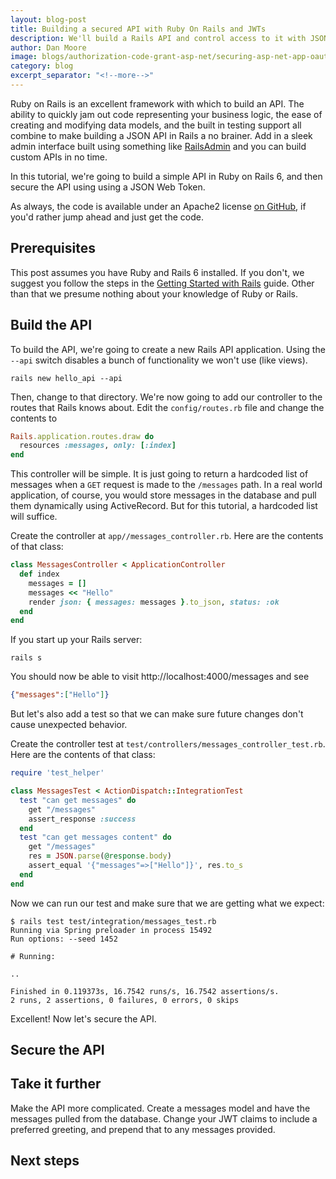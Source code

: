 ```yaml
---
layout: blog-post
title: Building a secured API with Ruby On Rails and JWTs
description: We'll build a Rails API and control access to it with JSON Web Tokens (JWTs)
author: Dan Moore
image: blogs/authorization-code-grant-asp-net/securing-asp-net-app-oauth.png
category: blog
excerpt_separator: "<!--more-->"
---
```


Ruby on Rails is an excellent framework with which to build an API. The ability to quickly jam out code representing your business logic, the ease of creating and modifying data models, and the built in testing support all combine to make building a JSON API in Rails a no brainer. Add in a sleek admin interface built using something like [RailsAdmin](https://github.com/sferik/rails_admin) and you can build custom APIs in no time.

In this tutorial, we're going to build a simple API in Ruby on Rails 6, and then secure the API using using a JSON Web Token.

<!--more-->

As always, the code is available under an Apache2 license [on GitHub](https://github.com/FusionAuth/fusionauth-example-rails-api), if you'd rather jump ahead and just get the code.

## Prerequisites 

This post assumes you have Ruby and Rails 6 installed. If you don't, we suggest you follow the steps in the [Getting Started with Rails](https://guides.rubyonrails.org/getting_started.html) guide. Other than that we presume nothing about your knowledge of Ruby or Rails.

## Build the API

To build the API, we're going to create a new Rails API application. Using the `--api` switch disables a bunch of functionality we won't use (like views).

```shell
rails new hello_api --api
```

Then, change to that directory. We're now going to add our controller to the routes that Rails knows about. Edit the `config/routes.rb` file and change the contents to 

```ruby
Rails.application.routes.draw do
  resources :messages, only: [:index]
end
```

This controller will be simple. It is just going to return a hardcoded list of messages when a `GET` request is made to the `/messages` path. In a real world application, of course, you would store messages in the database and pull them dynamically using ActiveRecord. But for this tutorial, a hardcoded list will suffice.

Create the controller at `app//messages_controller.rb`. Here are the contents of that class:

```ruby
class MessagesController < ApplicationController
  def index
    messages = []
    messages << "Hello"
    render json: { messages: messages }.to_json, status: :ok
  end
end
```

If you start up your Rails server:

```shell
rails s
```

You should now be able to visit http://localhost:4000/messages and see 

```json
{"messages":["Hello"]}
```

But let's also add a test so that we can make sure future changes don't cause unexpected behavior.

Create the controller test at `test/controllers/messages_controller_test.rb`. Here are the contents of that class:

```ruby
require 'test_helper'

class MessagesTest < ActionDispatch::IntegrationTest
  test "can get messages" do
    get "/messages"
    assert_response :success
  end
  test "can get messages content" do
    get "/messages"
    res = JSON.parse(@response.body)
    assert_equal '{"messages"=>["Hello"]}', res.to_s
  end
end
```

Now we can run our test and make sure that we are getting what we expect:

```shell
$ rails test test/integration/messages_test.rb
Running via Spring preloader in process 15492
Run options: --seed 1452

# Running:

..

Finished in 0.119373s, 16.7542 runs/s, 16.7542 assertions/s.
2 runs, 2 assertions, 0 failures, 0 errors, 0 skips
```

Excellent! Now let's secure the API.

## Secure the API

## Take it further

Make the API more complicated. Create a messages model and have the messages pulled from the database. Change your JWT claims to include a preferred greeting, and prepend that to any messages provided.

## Next steps



